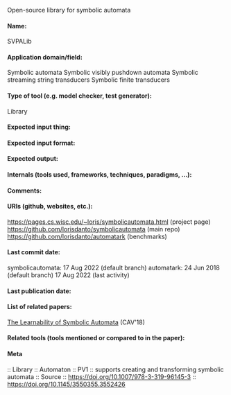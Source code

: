 Open-source library for symbolic automata

#### Name:
SVPALib

#### Application domain/field:
Symbolic automata
Symbolic visibly pushdown automata
Symbolic streaming string transducers
Symbolic finite transducers

#### Type of tool (e.g. model checker, test generator):
Library

#### Expected input thing:

#### Expected input format:

#### Expected output:

#### Internals (tools used, frameworks, techniques, paradigms, ...):

#### Comments:

#### URIs (github, websites, etc.):
https://pages.cs.wisc.edu/~loris/symbolicautomata.html (project page)
https://github.com/lorisdanto/symbolicautomata (main repo)
https://github.com/lorisdanto/automatark (benchmarks)

#### Last commit date:
symbolicautomata: 17 Aug 2022 (default branch)
automatark: 24 Jun 2018 (default branch)
17 Aug 2022 (last activity)

#### Last publication date:

#### List of related papers:
[The Learnability of Symbolic Automata](https://doi.org/10.1007/978-3-319-96145-3_23) (CAV'18)

#### Related tools (tools mentioned or compared to in the paper):

#### Meta
:: Library
:: Automaton
:: PV1 :: supports creating and transforming symbolic automata
:: Source :: https://doi.org/10.1007/978-3-319-96145-3 :: https://doi.org/10.1145/3550355.3552426

